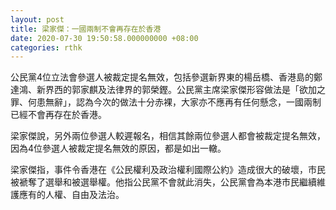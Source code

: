 ```yaml
---
layout: post
title: 梁家傑：一國兩制不會再存在於香港
date: 2020-07-30 19:50:58.000000000 +08:00
categories: rthk
---
```


公民黨4位立法會參選人被裁定提名無效，包括參選新界東的楊岳橋、香港島的鄭達鴻、新界西的郭家麒及法律界的郭榮鏗。公民黨主席梁家傑形容做法是「欲加之罪、何患無辭」，認為今次的做法十分赤裸，大家亦不應再有任何懸念，一國兩制已經不會再存在於香港。

梁家傑說，另外兩位參選人較遲報名，相信其餘兩位參選人都會被裁定提名無效，因為4位參選人被裁定提名無效的原因，都是如出一轍。

梁家傑指，事件令香港在《公民權利及政治權利國際公約》造成很大的破壞，市民被褫奪了選舉和被選舉權。他指公民黨不會就此消失，公民黨會為本港市民繼續維護應有的人權、自由及法治。
